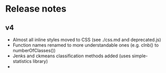 # Release notes

## v4
- Almost all inline styles moved to CSS (see ./css.md and deprecated.js)
- Function names renamed to more understandable ones (e.g. clnb() to numberOfClasses())
- Jenks and ckmeans classification methods added (uses simple-statistics library)
- 